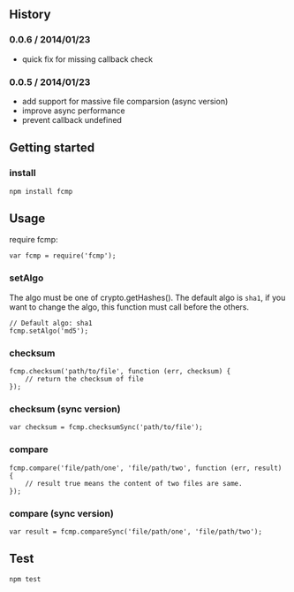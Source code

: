 ## History

### 0.0.6 / 2014/01/23

* quick fix for missing callback check

### 0.0.5 / 2014/01/23

* add support for massive file comparsion (async version)
* improve async performance
* prevent callback undefined


## Getting started

### install

```
npm install fcmp
```

## Usage

require fcmp:

```
var fcmp = require('fcmp');
```

### setAlgo

The algo must be one of crypto.getHashes(). The default algo is `sha1`, if you want to change the algo, this function must call before the others.

```
// Default algo: sha1
fcmp.setAlgo('md5');
```

### checksum 


```
fcmp.checksum('path/to/file', function (err, checksum) {
    // return the checksum of file
});
```

### checksum (sync version)

```
var checksum = fcmp.checksumSync('path/to/file');

```

### compare

```
fcmp.compare('file/path/one', 'file/path/two', function (err, result) {
    // result true means the content of two files are same.
});
```

### compare (sync version)

```
var result = fcmp.compareSync('file/path/one', 'file/path/two');
```

## Test

```
npm test
```
